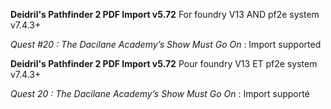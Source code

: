 **Deidril's Pathfinder 2 PDF Import v5.72**
For foundry V13 AND pf2e system v7.4.3+

*Quest #20 : The Dacilane Academy’s Show Must Go On* : Import supported

**Deidril's Pathfinder 2 PDF Import v5.72**
Pour foundry V13 ET pf2e system v7.4.3+

*Quest 20 : The Dacilane Academy’s Show Must Go On* : Import supporté

